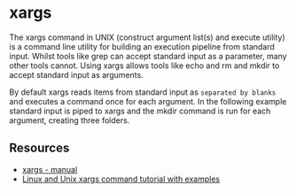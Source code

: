 # xargs
The xargs command in UNIX (construct argument list(s) and execute utility) is a command line utility for building an 
execution pipeline from standard input. Whilst tools like grep can accept standard input as a parameter, many other 
tools cannot. Using xargs allows tools like echo and rm and mkdir to accept standard input as arguments.

By default xargs reads items from standard input as `separated by blanks` and executes a command once for each argument. 
In the following example standard input is piped to xargs and the mkdir command is run for each argument, creating three folders.

## Resources
- [xargs - manual](http://man7.org/linux/man-pages/man1/xargs.1.html)
- [Linux and Unix xargs command tutorial with examples](https://shapeshed.com/unix-xargs/)

